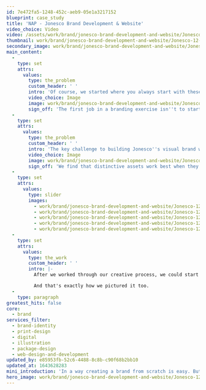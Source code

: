 ```yaml
---
id: 7e472fa5-1248-452c-aeb9-05e1a3217152
blueprint: case_study
title: 'NAP - Jonesco Brand Development & Website'
video_choice: Video
video: /assets/work/brand/jonesco-brand-development-and-website/Jonesco-12-Brand-Hero.mp4
thumbnail: work/brand/jonesco-brand-development-and-website/Jonesco-12-Brand-thumbnail.jpg
secondary_image: work/brand/jonesco-brand-development-and-website/Jonesco-12-Brand-Secondary-896x597.mp4
main_content:
  -
    type: set
    attrs:
      values:
        type: the_problem
        custom_header: ' '
        intro: 'Of course, we started where you always start with these things - by talking to customers. We worked alongside Jonseco to get a feel for where their customers felt the brand was doing well, and where it could improve. We also ran collaborative workshops to make sure we understood how the marketing, sales and product teams saw things before talking things over with senior management. Finally, we ran a competitive review to understand the strengths and weaknesses of their competition.'
        video_choice: Image
        image: work/brand/jonesco-brand-development-and-website/Jonesco-12-Brand-Large-927x522-2.jpg
        sign_off: 'The first job in a branding exercise isn''t to start doodling. It''s to find a brand position that the brand can own. So that''s what we did. Over the next few workshops, we presented our analysis along with the big opportunities for the brand. In the end, we actually managed to get their brand position down to one word. That simplicity helped get buy in and understanding for the brand across the whole business. Now all we had to do was bring it to life...'
  -
    type: set
    attrs:
      values:
        type: the_problem
        custom_header: ' '
        intro: 'The key challenge to building Jonesco''s visual brand was to give them a palette of assets to work with across different media. That process started with a factory tour, and a look in the archives. We looked at Jonesco''s products and how they make them along with historical imagery to find clues and cues that might give us a hook to build the visual brand identity on.'
        video_choice: Image
        image: work/brand/jonesco-brand-development-and-website/Jonesco-12-Brand-Large-927x522.jpg
        sign_off: 'We find that distinctive assets work best when they carry a nod to something tangible about the business. That''s why our fluid visuals are a reference to the colourful products that Jonesco make. And the uncomplicated, down to earth tone of voice is a true reflection of how their people talk.'
  -
    type: set
    attrs:
      values:
        type: slider
        images:
          - work/brand/jonesco-brand-development-and-website/Jonesco-12-Brand-Small-Image-740x416-1.jpg
          - work/brand/jonesco-brand-development-and-website/Jonesco-12-Brand-Small-Image-740x416-2.jpg
          - work/brand/jonesco-brand-development-and-website/Jonesco-12-Brand-Small-Image-740x416-3.jpg
          - work/brand/jonesco-brand-development-and-website/Jonesco-12-Brand-Small-Image-740x416-4.jpg
          - work/brand/jonesco-brand-development-and-website/Jonesco-12-Brand-Small-Image-740x416-5.jpg
  -
    type: set
    attrs:
      values:
        type: the_work
        custom_header: ' '
        intro: |-
          After we worked through our creative process, we could start piecing together the brand guides, combining the brand positioning as well as the key visuals. But our guides for Jonesco are much more than just a PDF. The guides are a toolkit of parts that they can use every day to help them make decisions on positioning, messaging, visuals and more. In other words, our brand guides help guide Jonesco in their brand decisions as they take on a highly competitive market.

          And that's exactly how we pictured it too. 
  -
    type: paragraph
greatest_hits: false
core:
  - brand
services_filter:
  - brand-identity
  - print-design
  - digital
  - illustration
  - package-design
  - web-design-and-development
updated_by: e85953fb-52c6-4488-8c8b-c90f68b2bb10
updated_at: 1643628283
mini_introduction: 'In a way creating a brand from scratch is easy. But finding the best way for a brand to modernise a rich and successful heritage is much trickier. And that''s the  challenge our friends at Jonesco came to us with. They needed to create a brand foundation that would let them build a more distinctive offer in a world of lookalike products and competitors. But crucially they needed us to do that while maintaining their heritage in a modern way.'
hero_image: work/brand/jonesco-brand-development-and-website/Jonesco-12-Brand-thumbnail.jpg
---
```

